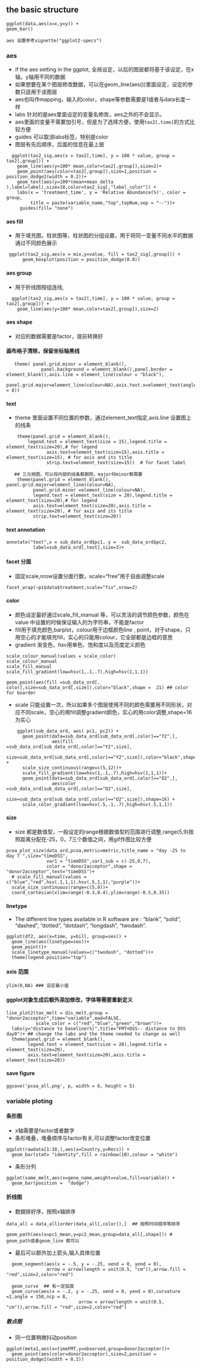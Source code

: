 ## the basic structure
```{r}
ggplot(data,aes(x=x,y=y)) +
geom_bar()

aes 设置参考vignette("ggplot2-specs")
```


### aes
+ if the aes setting in the ggplot, 全局设定，以后的图层都将基于该设定，在x轴，y轴用不同的数据
+ 如果想要在某个图层修改数据，可以在geom_line(aes())里面设定，设定的参数只适用于该图层
+ aes也叫作mapping，输入的color，shape等参数需要是1或者与data长度一样
+ labs 针对的是aes里面设定的变量名修改，aes之外的不会显示。
+ aes里面的变量不需要加引号，但是为了选择方便，使用```tax2[,time]```的方式比较方便
+ guides 可以取消labs标签，特别是color
+ 图层有先后顺序，后面的信息在最上层
```{r}
  ggplot(tax2_sig,aes(x = tax2[,time], y = 100 * value, group = tax2[,group])) +
    geom_line(aes(y=100* mean,color=tax2[,group]),size=2)+
    geom_point(aes(color=tax2[,group]),size=1,position = position_dodge2(width = 0.2))+
    geom_text(aes(y=100*(mean+mean_delta ),label=label),size=10,color=tax2_sig[,"label_color"]) +
    labs(x = 'treatment_time', y = 'Relative Abundance(%)', color = group,
         title = paste(variable_name,"top",topNum,sep = "--"))+ 
     guides(fill= "none")
```
#### aes fill
-  用于填充图，柱状图等，柱状图的分组设置，用于将同一变量不同水平的数据通过不同颜色展示
```{r}
 ggplot(tax2_sig,aes(x = mix,y=value, fill = tax2_sig[,group])) +
      geom_boxplot(position = position_dodge(0.8))
```

#### aes group
- 用于折线图按组连线,
```{r]
  ggplot(tax2_sig,aes(x = tax2[,time], y = 100 * value, group = tax2[,group])) +
    geom_line(aes(y=100* mean,color=tax2[,group]),size=2)
```


#### aes shape
+ 对应的数据需要是factor，提前转换好

#### 画布格子清除，保留坐标轴黑线
```{r}
   theme( panel.grid.minor = element_blank(),
             panel.background = element_blank(),panel.border = element_blank(),axis.line = element_line(colour = "black"),
             panel.grid.major=element_line(colour=NA),axis.text.x=element_text(angle=0,hjust=0.5,size = 8))

```
#### text
- theme 里面设置不同位置的参数，通过element_text指定,axis.line 设置图上的线条
```    
    theme(panel.grid = element_blank(), 
        legend.text = element_text(size = 15),legend.title = element_text(size=20),# for legend
               axis.text=element_text(size=15),axis.title = element_text(size=15), # for axis and its title
               strip.text=element_text(size=15))  # for facet label
               
   ## 三元相图，可以将内部的线条都删除，major何minor都需要            
    theme(panel.grid = element_blank(), panel.grid.major=element_line(colour=NA),
          panel.grid.minor =element_line(colour=NA),
          legend.text = element_text(size = 20),legend.title = element_text(size=20),# for legend
          axis.text=element_text(size=20),axis.title = element_text(size=20), # for axis and its title
          strip.text=element_text(size=20))  
```
#### text annotation
    annotate("text",x = sub_data_ord$pc1, y =  sub_data_ord$pc2,
              label=sub_data_ord[,text],size=3)+

#### facet 分面
- 固定scale,nrow设置分面行数，scale=“free”用于自由调整scale
```
facet_wrap(~p1$data$treatment,scale="fix",nrow=2)
```


#### color  
- 颜色设定最好通过scale_fill_manual 等，可以灵活的调节颜色参数，颜色在value 中设置的时候保证输入的为字符串，不能是factor
- fill用于填充颜色,barplot，colour用于边框颜色line , point，对于shape，只用空心的才能填充fill，实心的只能用colour，它全部都是边框的意思
- gradient 渐变色，hsv用单色、饱和度以及亮度定义颜色

```{r}
scale_colour_manual(values = scale_color)
scale_colour_manual
scale_fill_manual 
scale_fill_gradient(low=hsv(1,.1,.7),high=hsv(1,1,1))

geom_point(aes(fill =sub_data_ord[,  color],size=sub_data_ord[,size]),color="black",shape =  21) ## color for boarder
```
- scale 只能设置一次，所以如果多个图层使用不同的颜色需要用不同形状，对应不同scale，空心的用fill调整gradient颜色，实心的用color调整,shape=16 为实心
```{r}
    ggplot(sub_data_ord, aes( pc1, pc2)) +
      geom_point(data=sub_data_ord[sub_data_ord[,color]=="Y2",],
                 aes(fill =sub_data_ord[sub_data_ord[,color]=="Y2",size],
                     size=sub_data_ord[sub_data_ord[,color]=="Y2",size]),color="black",shape=21) +
      scale_size_continuous(range=c(5,12))+
      scale_fill_gradient(low=hsv(1,.1,.7),high=hsv(1,1,1))+
      geom_point(data=sub_data_ord[sub_data_ord[,color]=="O2",],
                 aes(color =sub_data_ord[sub_data_ord[,color]=="O2",size],
                     size=sub_data_ord[sub_data_ord[,color]=="O2",size]),shape=16) +
      scale_color_gradient(low=hsv(.5,.1,.7),high=hsv(.5,1,1))
```
#### size
- size 都是数值型，一般设定的range根据数值型的范围进行调整,range(5,9)按照距离分配在-25，0，7三个数值之间，用gif作图比较方便
```{r}
pcoa_plot_size(data_ord,pcoa,metric=metric,title_name = "day -25 to day 7 ",size="timeDSS",
               var1 = "timeDSS",var1_sub = c(-25,0,7),
               color = "donor2acceptor",shape = "donor2acceptor",text="timeDSS")+
  # scale_fill_manual(values = c("blue","red",hsv(.1,1,1),hsv(.5,1,1),"purple"))+
  scale_size_continuous(range=c(5,9))+
  coord_cartesian(xlim=range(-0.3,0.4),ylim=range(-0.5,0.35)) 
```
#### linetype
- The different line types available in R software are : “blank”, “solid”, “dashed”, “dotted”, “dotdash”, “longdash”, “twodash”.
```{r}
ggplot(df2, aes(x=time, y=bill, group=sex)) +
  geom_line(aes(linetype=sex))+
  geom_point()+
  scale_linetype_manual(values=c("twodash", "dotted"))+
  theme(legend.position="top")
```

#### axis 范围
```{r}
ylim(0,NA) ### 设定最小值
```


#### ggplot对象生成后额外添加修改，字体等需要重新定义
```
line_plot2(tax_melt = dis_melt,group = "donor2acceptor",time="variable",mad=FALSE,
           scale_color = c("red","blue","green","brown"))+
  labs(y="distance to baseline(%)",title="FMT+DSS-- distance to DSS day0")+ ## change the labs and the theme needed to change as well
  theme(panel.grid = element_blank(),
        legend.text = element_text(size = 20),legend.title = element_text(size=20),
        axis.text=element_text(size=20),axis.title = element_text(size=20))
```


#### save figure
```
ggsave('pcoa_all.png', p, width = 6, height = 5)
```

### variable ploting 
#### 条形图
- x轴需要是factor或者数字
- 条形堆叠，堆叠顺序与factor有关,可以调整factor改变位置
```{r}
ggplot(rawdata[1:10,],aes(x=Country,y=Recs)) +
  geom_bar(stat= "identity",fill = rainbow(10),colour = "white") 
```
- 条形分列
```
ggplot(same_melt,aes(x=gene_name,weight=value,fill=variable)) +
  geom_bar(position =  "dodge")
```

#### 折线图
- 数据排好序，按照x轴排序
```{r}
data_all = data_all[order(data_all[,color]),]  ## 按照时间顺序等排序

geom_path(aes(x=pc1_mean,y=pc2_mean,group=data_all[,shape])) # geom_path或者geom_line 都可以
```
- 最后可以额外加上箭头,输入具体位置
```{r}
  geom_segment(aes(x = -.5, y = -.25, xend = 0, yend = 0),
               arrow = arrow(length = unit(0.5, "cm")),arrow.fill = "red",size=2,color="red")
               
  geom_curve  ## 有一定弧度
  geom_curve(aes(x = -.2, y = -.25, xend = 0, yend = 0),curvature =2,angle = 150,ncp = 8,
                           arrow = arrow(length = unit(0.5, "cm")),arrow.fill = "red",size=2,color="red")
```

##### 散点图
- 同一位置稍微抖动position
```{r}
ggplot(meta1,aes(x=timeFMT,y=observed,group=donor2acceptor))+
  geom_point(aes(color=donor2acceptor),size=2,position = position_dodge2(width = 0.2))
  ```

